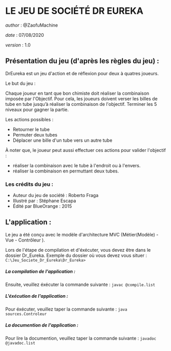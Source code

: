 # LE JEU DE SOCIÉTÉ DR EUREKA         

*author*  : @ZaofuMachine

*date*    : 07/08/2020

*version* : 1.0			

## Présentation du jeu (d'après les règles du jeu)	:

DrEureka est un jeu d'action et de réflexion pour deux à quatres joueurs. 

Le but du jeu : 

Chaque joueur en tant que bon chimiste doit réaliser la combinaison imposée par l'Objectif.
Pour cela, les joueurs doivent verser les billes de tube en tube jusqu’à réaliser la combinaison de l'objectif.
Terminer les 5 niveaux pour gagner la partie.

Les actions possibles :

- Retourner le tube 
- Permuter deux tubes
- Déplacer une bille d'un tube vers un autre tube

À noter que, le joueur peut aussi effectuer ces actions pour valider l'objectif : 
	
- réaliser la combinaison avec le tube à l'endroit ou à l'envers.
- réaliser la combinaison en permuttant deux tubes.

### Les crédits du jeu :

- Auteur du jeu de société 		 	: Roberto Fraga
- Illustré par 						: Stéphane Escapa
- Édité par BlueOrange 			    : 2015

## L'application :

Le jeu a été conçu avec le modèle d'architecture MVC (Métier(Modèle) - Vue - Contrôleur ).

Lors de l'étape de compilation et d'éxécuter, vous devez être dans le dossier Dr_Eureka.
Exemple du dossier où vous devez vous situer : `C:\Jeu_Societe_Dr_Eureka\Dr_Eureka>`

##### La compilation de l'application :

Ensuite, veuillez éxécuter la commande suivante : `javac @compile.list`

##### L'éxécution de l'application :  

Pour éxécuter, veuillez taper la commande suivante : `java sources.Controleur`
 
##### La documention de l'application :

Pour lire la documention, veuillez taper la commande suivante : `javadoc @javadoc.list`